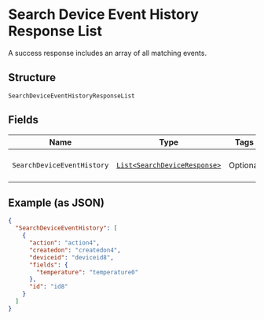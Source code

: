 
# Search Device Event History Response List

A success response includes an array of all matching events.

## Structure

`SearchDeviceEventHistoryResponseList`

## Fields

| Name | Type | Tags | Description |
|  --- | --- | --- | --- |
| `SearchDeviceEventHistory` | [`List<SearchDeviceResponse>`](../../doc/models/search-device-response.md) | Optional | **Constraints**: *Maximum Items*: `100` |

## Example (as JSON)

```json
{
  "SearchDeviceEventHistory": [
    {
      "action": "action4",
      "createdon": "createdon4",
      "deviceid": "deviceid8",
      "fields": {
        "temperature": "temperature0"
      },
      "id": "id8"
    }
  ]
}
```

